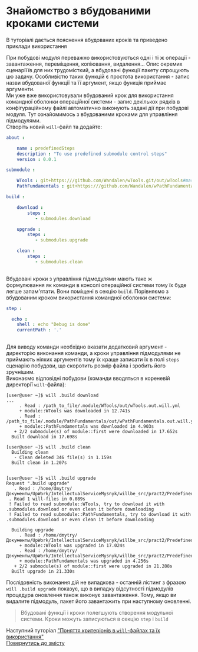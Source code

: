 # Знайомство з вбудованими кроками системи

В туторіалі дається пояснення вбудованих кроків та приведено приклади використання

При побудові модуля переважно використовуються одні і ті ж операції - завантаження, переміщення, копіювання, видалення... Опис окремих сценаріїїв для них трудомісткий, а вбудовані функції пакету спрощують цю задачу. Особливістю таких функцій є простота використання - запис назви вбудованої функції та її аргумент, якщо функція приймає аргументи.   
Ми уже вже використовували вбудований крок для використання командної оболонки операційної системи - запис декількох рядків в конфігураційному файлі автоматично виконують задані дії при побудові модуля. Тут ознайомимось з вбудованими кроками для управління підмодулями.  
Створіть новий `will`-файл та додайте:

```yaml
about :

    name : predefinedSteps
    description : "To use predefined submodule control steps"
    version : 0.0.1

submodule :

    WTools : git+https:///github.com/Wandalen/wTools.git/out/wTools#master
    PathFundamentals : git+https:///github.com/Wandalen/wPathFundamentals.git/out/wPathFundamentals#master

build :

    download :
        steps :
           - submodules.download

    upgrade :
        steps :
           - submodules.upgrade

    clean :
        steps :
           - submodules.clean
           
```

Вбудовані кроки з управління підмодулями мають таке ж формулювання як команди в консолі операційної системи тому їх буде легше запам'ятати. Вони поміщені в секцію `build`. Порівняємо з вбудованим кроком використання командної оболонки системи:

```yaml
step :

  echo :
    shell : echo "Debug is done"
    currentPath : '.'
      
```

Для виводу команди необхідно вказати додатковий аргумент - директорію виконання команди, а кроки управління підмодулями не приймають ніяких аргументів тому їх краще записати їх в полі `steps` сценарію побудови, що скоротить розмір файла і зробить його зручнішим.  
Виконаємо відповідні побудови (команди вводяться в кореневій директорії `will`-файла):

```
[user@user ~]$ will .build download
...
     . Read : /path_to_file/.module/WTools/out/wTools.out.will.yml
     + module::WTools was downloaded in 12.741s
     . Read : /path_to_file/.module/PathFundamentals/out/wPathFundamentals.out.will.yml
     + module::PathFundamentals was downloaded in 4.903s
   + 2/2 submodule(s) of module::first were downloaded in 17.652s
  Built download in 17.698s

```

```
[user@user ~]$ will .build clean
  Building clean
   - Clean deleted 346 file(s) in 1.159s
  Built clean in 1.207s
  
```

```
[user@user ~]$ will .build upgrade
Request ".build upgrade"
   . Read : /home/dmytry/Документы/UpWork/IntellectualServiceMysnyk/willbe_src/pract2/PredefinedSteps/.will.yml
 . Read 1 will-files in 0.089s
 ! Failed to read submodule::WTools, try to download it with .submodules.download or even clean it before downloading
 ! Failed to read submodule::PathFundamentals, try to download it with .submodules.download or even clean it before downloading

  Building upgrade
     . Read : /home/dmytry/Документы/UpWork/IntellectualServiceMysnyk/willbe_src/pract2/PredefinedSteps/.module/WTools/out/wTools.out.will.yml
     + module::WTools was upgraded in 17.024s
     . Read : /home/dmytry/Документы/UpWork/IntellectualServiceMysnyk/willbe_src/pract2/PredefinedSteps/.module/PathFundamentals/out/wPathFundamentals.out.will.yml
     + module::PathFundamentals was upgraded in 4.256s
   + 2/2 submodule(s) of module::first were upgraded in 21.288s
  Built upgrade in 21.330s

  ```
  
Послідовність виконання дій не випадкова - останній лістинг з фразою `will .build upgrade` показує, що в випадку відсутності підмодулів процедура оновлення також виконує завантаження. Тому, якщо ви видалите підмодуль, пакет його завантажить при наступному оновленні.  
  
> Вбудовані функції і кроки полегшують створення модульної системи.
> Кроки можуть записуються в секцію `step` i `build`

Наступний туторіал ["Поняття критеріонів в `will`-файлах та їх використання"](CriterionsInWillFile.ukr.md)  
[Повернутись до змісту](Topics.ukr.md)